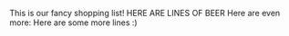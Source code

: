 This is our fancy shopping list!
HERE 
ARE 
LINES 
OF 
BEER
Here are even more:
Here
are 
some
more
lines
:)
